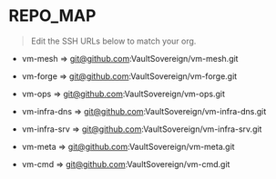 # REPO_MAP

> Edit the SSH URLs below to match your org.

- vm-mesh      => git@github.com:VaultSovereign/vm-mesh.git

- vm-forge     => git@github.com:VaultSovereign/vm-forge.git
- vm-ops       => git@github.com:VaultSovereign/vm-ops.git
- vm-infra-dns => git@github.com:VaultSovereign/vm-infra-dns.git
- vm-infra-srv => git@github.com:VaultSovereign/vm-infra-srv.git
- vm-meta      => git@github.com:VaultSovereign/vm-meta.git
- vm-cmd       => git@github.com:VaultSovereign/vm-cmd.git
